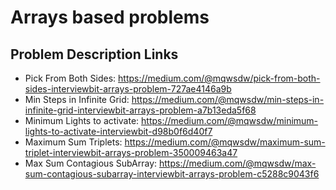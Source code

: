 # Arrays based problems

## Problem Description Links
  * Pick From Both Sides: https://medium.com/@mqwsdw/pick-from-both-sides-interviewbit-arrays-problem-727ae4146a9b
  * Min Steps in Infinite Grid: https://medium.com/@mqwsdw/min-steps-in-infinite-grid-interviewbit-arrays-problem-a7b13eda5f68
  * Minimum Lights to activate: https://medium.com/@mqwsdw/minimum-lights-to-activate-interviewbit-d98b0f6d40f7
  * Maximum Sum Triplets: https://medium.com/@mqwsdw/maximum-sum-triplet-interviewbit-arrays-problem-350009463a47
  * Max Sum Contagious SubArray: https://medium.com/@mqwsdw/max-sum-contagious-subarray-interviewbit-arrays-problem-c5288c9043f6
